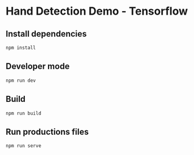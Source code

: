 # Hand Detection Demo - Tensorflow

## Install dependencies
```
npm install
```

## Developer mode
```
npm run dev
```

## Build
```
npm run build
```

## Run productions files
```
npm run serve
```
